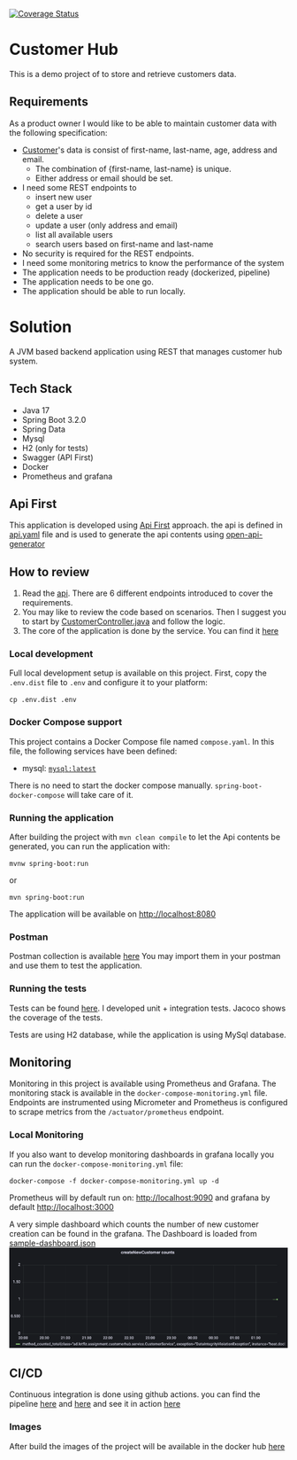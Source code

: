 [![Coverage Status](https://img.shields.io/badge/coverage-90%25-brightgreen.svg)](https://github.com/mtlotfizad/customer-hub/actions/workflows/continuous-integration.yml)

# Customer Hub
This is a demo project of to store and retrieve customers data.

## Requirements
As a product owner I would like to be able to maintain customer data with the following specification:

* [Customer](src/main/java/ad/lotfiz/assignment/customerhub/model/CustomerEntity.java)'s data is consist of first-name, last-name, age, address and email.
  * The combination of {first-name, last-name} is unique.
  * Either address or email should be set.
* I need some REST endpoints to 
  * insert new user
  * get a user by id
  * delete a user
  * update a user (only address and email)
  * list all available users
  * search users based on first-name and last-name
* No security is required for the REST endpoints.
* I need some monitoring metrics to know the performance of the system
* The application needs to be production ready (dockerized, pipeline)
* The application needs to be one go.
* The application should be able to run locally.

# Solution
A JVM based backend application using REST that manages customer hub system.

## Tech Stack
- Java 17
- Spring Boot 3.2.0
- Spring Data
- Mysql
- H2 (only for tests)
- Swagger (API First)
- Docker
- Prometheus and grafana
## Api First
This application is developed using [Api First](https://swagger.io/resources/articles/adopting-an-api-first-approach/) approach.
the api is defined in [api.yaml](src/main/resources/api/customerHub-openapi-v1.yml) file and is used to generate the api contents using [open-api-generator](https://openapi-generator.tech/)

## How to review
1. Read the [api](src/main/resources/api/customerHub-openapi-v1.yml). There are 6 different endpoints introduced to cover the requirements. 
2. You may like to review the code based on scenarios. Then I suggest you to start by [CustomerController.java](src/main/java/ad/lotfiz/assignment/customerhub/controller/CustomerController.java) and follow the logic.
3. The core of the application is done by the service. You can find it [here](src/main/java/ad/lotfiz/assignment/customerhub/service/CustomerService.java)


### Local development

Full local development setup is available on this project.
First, copy the `.env.dist` file to `.env` and configure it to your platform:

    cp .env.dist .env

### Docker Compose support
This project contains a Docker Compose file named `compose.yaml`.
In this file, the following services have been defined: 

* mysql: [`mysql:latest`](https://hub.docker.com/_/mysql)

There is no need to start the docker compose manually. `spring-boot-docker-compose` will take care of it.

### Running the application
After building the project with `mvn clean compile` to let the Api contents be generated, you can run the application with:

    mvnw spring-boot:run
or

    mvn spring-boot:run
The application will be available on [http://localhost:8080](http://localhost:8080)
### Postman
Postman collection is available [here](local-dev-conf/postman/postman_collection.json)
You may import them in your postman and use them to test the application.

### Running the tests
Tests can be found [here](src/test/java/ad/lotfiz/assignment/customerhub). I developed unit + integration tests. Jacoco shows the coverage of the tests.

Tests are using H2 database, while the application is using MySql database.

## Monitoring

Monitoring in this project is available using Prometheus and Grafana. The monitoring stack is available in the `docker-compose-monitoring.yml` file.
Endpoints are instrumented using Micrometer and Prometheus is configured to scrape metrics from the `/actuator/prometheus` endpoint.

### Local Monitoring

If you also want to develop monitoring dashboards in grafana locally you can run the `docker-compose-monitoring.yml` file:

    docker-compose -f docker-compose-monitoring.yml up -d

Prometheus will by default run on: [http://localhost:9090](http://localhost:9090) and grafana by default [http://localhost:3000](http://localhost:3000)

A very simple dashboard which counts the number of new customer creation can be found in the grafana. The Dashboard is loaded from [sample-dashboard.json](local-dev-conf%2Fmonitoring%2Fgrafana%2Fdashboards%2Fsample-dashboard.json)
![grafana.png](grafana.png)


## CI/CD
Continuous integration is done using github actions. you can find the pipeline [here](.github/workflows/continuous-integration.yml) and [here](/.github/workflows/continuous-delivery.yml) and see it in action [here](https://github.com/mtlotfizad/customer-hub/actions)

### Images
After build the images of the project will be available in the docker hub [here](https://hub.docker.com/r/mohsenlzd/customer-data)



